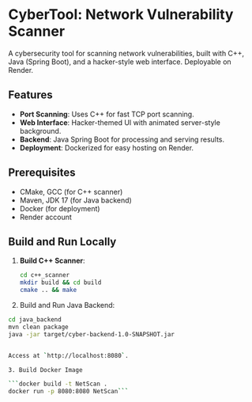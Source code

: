 # CyberTool: Network Vulnerability Scanner

A cybersecurity tool for scanning network vulnerabilities, built with C++, Java (Spring Boot), and a hacker-style web interface. Deployable on Render.

## Features
- **Port Scanning**: Uses C++ for fast TCP port scanning.
- **Web Interface**: Hacker-themed UI with animated server-style background.
- **Backend**: Java Spring Boot for processing and serving results.
- **Deployment**: Dockerized for easy hosting on Render.

## Prerequisites
- CMake, GCC (for C++ scanner)
- Maven, JDK 17 (for Java backend)
- Docker (for deployment)
- Render account

## Build and Run Locally
1. **Build C++ Scanner**:
   ```bash
   cd c++_scanner
   mkdir build && cd build
   cmake .. && make

2. Build and Run Java Backend:

```bash
cd java_backend
mvn clean package
java -jar target/cyber-backend-1.0-SNAPSHOT.jar


Access at `http://localhost:8080`.

3. Build Docker Image

```docker build -t NetScan .
docker run -p 8080:8080 NetScan```

